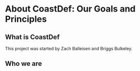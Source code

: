 # About CoastDef: Our Goals and Principles

## What is CoastDef

This project was started by Zach Balleisen and Briggs Bulkeley.

## Who we are
